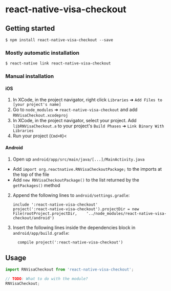 
# react-native-visa-checkout

## Getting started

`$ npm install react-native-visa-checkout --save`

### Mostly automatic installation

`$ react-native link react-native-visa-checkout`

### Manual installation


#### iOS

1. In XCode, in the project navigator, right click `Libraries` ➜ `Add Files to [your project's name]`
2. Go to `node_modules` ➜ `react-native-visa-checkout` and add `RNVisaCheckout.xcodeproj`
3. In XCode, in the project navigator, select your project. Add `libRNVisaCheckout.a` to your project's `Build Phases` ➜ `Link Binary With Libraries`
4. Run your project (`Cmd+R`)<

#### Android

1. Open up `android/app/src/main/java/[...]/MainActivity.java`
  - Add `import org.reactnative.RNVisaCheckoutPackage;` to the imports at the top of the file
  - Add `new RNVisaCheckoutPackage()` to the list returned by the `getPackages()` method
2. Append the following lines to `android/settings.gradle`:
  	```
  	include ':react-native-visa-checkout'
  	project(':react-native-visa-checkout').projectDir = new File(rootProject.projectDir, 	'../node_modules/react-native-visa-checkout/android')
  	```
3. Insert the following lines inside the dependencies block in `android/app/build.gradle`:
  	```
      compile project(':react-native-visa-checkout')
  	```


## Usage
```javascript
import RNVisaCheckout from 'react-native-visa-checkout';

// TODO: What to do with the module?
RNVisaCheckout;
```
  